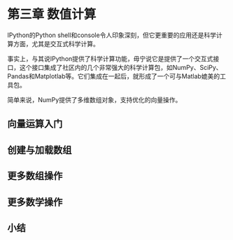 # 第三章 数值计算

IPython的Python shell和console令人印象深刻，但它更重要的应用还是科学计算方面，尤其是交互式科学计算。

事实上，与其说IPython提供了科学计算功能，毋宁说它是提供了一个交互式接口，这个接口集成了社区内的几个非常强大的科学计算包，如NumPy、SciPy、Pandas和Matplotlab等。它们集成在一起后，就形成了一个可与Matlab媲美的工具包。

简单来说，NumPy提供了多维数组对象，支持优化的向量操作。

## 向量运算入门


## 创建与加载数组


## 更多数组操作


## 更多数学操作


## 小结